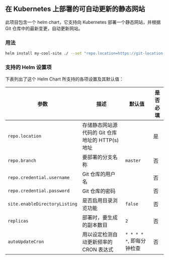 
## 在 Kubernetes 上部署的可自动更新的静态网站

此项目包含一个 helm chart，它支持向 Kubernetes 部署一个静态网站，并根据 Git 仓库中的最新变更，自动更新网站。

### 用法

```sh
helm install my-cool-site ./ --set "repo.location=https://git-location-of-your-static-site"
```

### 支持的 Helm 设置项

下表列出了这个 Helm Chart 所支持的各项设置及其默认值：

|          参数         |                             描述                  |       默认值     |      是否必填     |
| -------------------- | ------------------------------------------------- | --------------- | ----------------- |
| `repo.location`      | 存储静态网站源代码的 Git 仓库地址的 HTTP(s) 地址        |                 |  是                |
| `repo.branch`        | 要部署的分支名称                                     |  `master`       | 否                 |
| `repo.credential.username`  | Git 仓库的用户名                             |                 |  否                |
| `repo.credential.password`  | Git 仓库的密码                               |                 |  否                |
| `site.enableDirectoryListing` | 是否启用目录浏览功能                         | `false`         |  否                |
| `replicas`           | 部署时，要生成的副本数目                              | `2`             |  否                |
| `autoUpdateCron`     | 用以设定检测自动更新频率的 CRON 表达式 | `* * * * *`, 即每分钟检查 |  否                |
